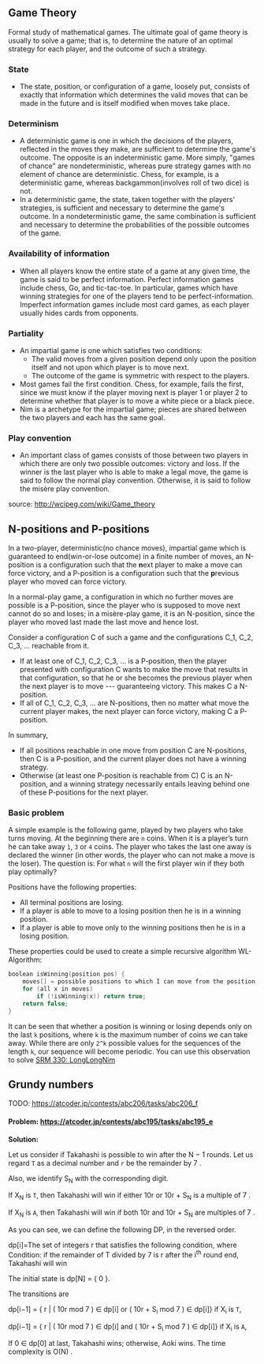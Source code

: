 ## Game Theory

Formal study of mathematical games. The ultimate goal of game theory is usually to solve a game; that is, to determine the nature of an optimal strategy for each player, and the outcome of such a strategy.

### State
* The state, position, or configuration of a game, loosely put, consists of exactly that information which determines the valid moves that can be made in the future and is itself modified when moves take place.

### Determinism
* A deterministic game is one in which the decisions of the players, reflected in the moves they make, are sufficient to determine the game's outcome. The opposite is an indeterministic game. More simply, "games of chance" are nondeterministic, whereas pure strategy games with no element of chance are deterministic. Chess, for example, is a deterministic game, whereas backgammon(involves roll of two dice) is not. 
* In a deterministic game, the state, taken together with the players' strategies, is sufficient and necessary to determine the game's outcome. In a nondeterministic game, the same combination is sufficient and necessary to determine the probabilities of the possible outcomes of the game.

### Availability of information
* When all players know the entire state of a game at any given time, the game is said to be perfect information. Perfect information games include chess, Go, and tic-tac-toe. In particular, games which have winning strategies for one of the players tend to be perfect-information. Imperfect information games include most card games, as each player usually hides cards from opponents.

### Partiality

* An impartial game is one which satisfies two conditions:
  * The valid moves from a given position depend only upon the position itself and not upon which player is to move next.
  * The outcome of the game is symmetric with respect to the players.
* Most games fail the first condition. Chess, for example, fails the first, since we must know if the player moving next is player 1 or player 2 to determine whether that player is to move a white piece or a black piece.
* Nim is a archetype for the impartial game; pieces are shared between the two players and each has the same goal.

### Play convention

* An important class of games consists of those between two players in which there are only two possible outcomes: victory and loss. If the winner is the last player who is able to make a legal move, the game is said to follow the normal play convention. Otherwise, it is said to follow the misère play convention.

source: http://wcipeg.com/wiki/Game_theory

## N-positions and P-positions

In a two-player, deterministic(no chance moves), impartial game which is guaranteed to end(win-or-lose outcome) in a finite number of moves, an N-position is a configuration such that the **n**ext player to make a move can force victory, and a P-position is a configuration such that the **p**revious player who moved can force victory.

In a normal-play game, a configuration in which no further moves are possible is a P-position, since the player who is supposed to move next cannot do so and loses; in a misère-play game, it is an N-position, since the player who moved last made the last move and hence lost.

Consider a configuration C of such a game and the configurations C_1, C_2, C_3, ... reachable from it. 
* If at least one of C_1, C_2, C_3, ... is a P-position, then the player presented with configuration C wants to make the move that results in that configuration, so that he or she becomes the previous player when the next player is to move --- guaranteeing victory. This makes C a N-position. 
* If all of C_1, C_2, C_3, ... are N-positions, then no matter what move the current player makes, the next player can force victory, making C a P-position. 

In summary,
* If all positions reachable in one move from position C are N-positions, then C is a P-position, and the current player does not have a winning strategy.
* Otherwise (at least one P-position is reachable from C) C is an N-position, and a winning strategy necessarily entails leaving behind one of these P-positions for the next player.

### Basic problem 
A simple example is the following game, played by two players who take turns moving. At the beginning there are `n` coins. When it is a player’s turn he can take away `1`, `3` or `4` coins. The player who takes the last one away is declared the winner (in other words, the player who can not make a move is the loser). The question is: For what `n` will the first player win if they both play optimally?

Positions have the following properties:
* All terminal positions are losing.
* If a player is able to move to a losing position then he is in a winning position.
* If a player is able to move only to the winning positions then he is in a losing position.

These properties could be used to create a simple recursive algorithm WL-Algorithm:

```cpp
boolean isWinning(position pos) {
    moves[] = possible positions to which I can move from the position pos;
    for (all x in moves)
        if (!isWinning(x)) return true;
    return false;
}
```

It can be seen that whether a position is winning or losing depends only on the last `k` positions, where `k` is the maximum number of coins we can take away. While there are only `2^k` possible values for the sequences of the length `k`, our sequence will become periodic. You can use this observation to solve [SRM 330: LongLongNim](https://community.topcoder.com/stat?c=problem_statement&pm=6856)


## Grundy numbers

TODO: https://atcoder.jp/contests/abc206/tasks/abc206_f

#### Problem: https://atcoder.jp/contests/abc195/tasks/abc195_e

**Solution:** 

Let us consider if Takahashi is possible to win after the N − 1 rounds. Let us regard `T` as a decimal number and `r` be the remainder by 7 . 

Also, we identify S<sub>N</sub> with the corresponding digit. 

If X<sub>N</sub> is `T`, then Takahashi will win if either 10r or 10r + S<sub>N</sub> is a multiple of 7 . 

If X<sub>N</sub> is `A`, then Takahashi will win if both 10r and 10r + S<sub>N</sub> are multiples of 7 . 

As you can see, we can define the following DP, in the reversed order. 

dp[i]=The set of integers r that satisfies the following condition, where Condition: if the remainder of T divided by 7 is r after the i<sup>th</sup> round end, 
Takahashi will win 

The initial state is dp[N] = { 0 }. 

The transitions are

dp[i−1] = { r | ( 10r mod 7 ) ∈ dp[i]  or ( 10r + S<sub>i</sub> mod 7 ) ∈ dp[i]}  if X<sub>i</sub> is `T`, 

dp[i−1] = { r | ( 10r mod 7 ) ∈ dp[i] and ( 10r + S<sub>i</sub> mod 7 ) ∈ dp[i]}  if X<sub>i</sub> is `A`,


If 0 ∈ dp[0] at last, Takahashi wins; otherwise, Aoki wins. The time complexity is O(N) .
